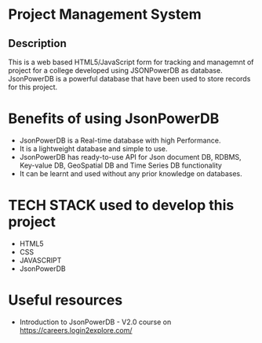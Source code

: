 # Project Management System
## Description 
This is a web based HTML5/JavaScript form for tracking and managemnt of project for a college developed using JSONPowerDB as database. 
JsonPowerDB is a powerful database that have been used to store records for this project.


# Benefits of using JsonPowerDB
* JsonPowerDB is a Real-time database with high Performance.
* It is a lightweight database and simple to use. 
* JsonPowerDB has ready-to-use API for Json document DB, RDBMS, Key-value DB, GeoSpatial DB and Time Series DB functionality
* It can be learnt and used without any prior knowledge on databases.

# TECH STACK used to develop this project
* HTML5
* CSS
* JAVASCRIPT 
* JsonPowerDB
    
# Useful resources
  * Introduction to JsonPowerDB - V2.0 course  on https://careers.login2explore.com/
